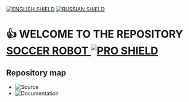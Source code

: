 [![ENGLISH SHIELD](https://img.shields.io/badge/-English-08f?style=flat-square)](https://github.com/UBER-BLACK/SoccerRobotsPro)
[![RUSSIAN SHIELD](https://img.shields.io/badge/-Русский-444?style=flat-square)](https://github.com/UBER-BLACK/SoccerRobotsPro/blob/main/RU_README.md)
# 👍 WELCOME TO THE REPOSITORY [SOCCER ROBOT ![PRO SHIELD](https://img.shields.io/badge/-PRO-F00?style=for-the-badge)](https://github.com/UBER-BLACK/SoccerRobotsPro/)
## Repository map
- ![Source](src)
- ![Documentation](documentation)
